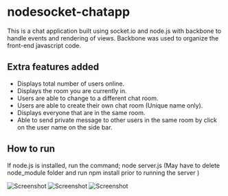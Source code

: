 nodesocket-chatapp
==================

This is a chat application built using socket.io and node.js with backbone to handle events and rendering of views.
Backbone was used to organize the front-end javascript code. 

Extra features added
---------------
- Displays total number of users online.
- Displays the room you are currently in.
- Users are able to change to a different chat room.
- Users are able to create their own chat room (Unique name only).
- Displays everyone that are in the same room.
- Able to send private message to other users in the same room by click on the user name on the side bar.

How to run
---------------
If node.js is installed, run the command; node server.js 
(May have to delete node_module folder and run npm install prior to running the server )

![Screenshot](http://imgur.com/Qs8z9Yb.png?raw=true)
![Screenshot](http://imgur.com/rEHmRxC.png?raw=true)
![Screenshot](http://imgur.com/a7hMkK8.png?raw=true)


